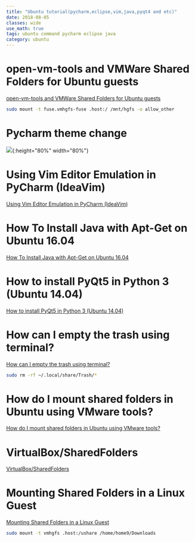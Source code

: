 ```yaml
---
title: "Ubuntu tutorial(pycharm,eclipse,vim,java,pyqt4 and etc)"
date: 2018-08-05
classes: wide
use_math: true
tags: ubuntu command pycharm eclipse java
category: ubuntu
---
```


# open-vm-tools and VMWare Shared Folders for Ubuntu guests 
[open-vm-tools and VMWare Shared Folders for Ubuntu guests ](https://gist.github.com/darrenpmeyer/b69242a45197901f17bfe06e78f4dee3)

```bash
sudo mount -t fuse.vmhgfs-fuse .host:/ /mnt/hgfs -o allow_other
```

# Pycharm theme change
![](../../pictures/ubuntu/pycharmthemechange.png){:height="80%" width="80%"}

# Using Vim Editor Emulation in PyCharm (IdeaVim)
[Using Vim Editor Emulation in PyCharm (IdeaVim)](https://www.jetbrains.com/help/pycharm/using-product-as-the-vim-editor.html)


# How To Install Java with Apt-Get on Ubuntu 16.04 
[How To Install Java with Apt-Get on Ubuntu 16.04 ](https://www.digitalocean.com/community/tutorials/how-to-install-java-with-apt-get-on-ubuntu-16-04)

# How to install PyQt5 in Python 3 (Ubuntu 14.04)
[How to install PyQt5 in Python 3 (Ubuntu 14.04)](https://stackoverflow.com/questions/36757752/how-to-install-pyqt5-in-python-3-ubuntu-14-04)

# How can I empty the trash using terminal?
[How can I empty the trash using terminal?](https://askubuntu.com/questions/468721/how-can-i-empty-the-trash-using-terminal)

```bash
sudo rm -rf ~/.local/share/Trash/*
```

# How do I mount shared folders in Ubuntu using VMware tools?
[How do I mount shared folders in Ubuntu using VMware tools?](https://askubuntu.com/questions/29284/how-do-i-mount-shared-folders-in-ubuntu-using-vmware-tools)

# VirtualBox/SharedFolders
[VirtualBox/SharedFolders](https://help.ubuntu.com/community/VirtualBox/SharedFolders)

# Mounting Shared Folders in a Linux Guest
[Mounting Shared Folders in a Linux Guest](https://pubs.vmware.com/workstation-9/index.jsp?topic=%2Fcom.vmware.ws.using.doc%2FGUID-AB5C80FE-9B8A-4899-8186-3DB8201B1758.html)

```bash
sudo mount -t vmhgfs .host:/ushare /home/home9/Downloads
```




